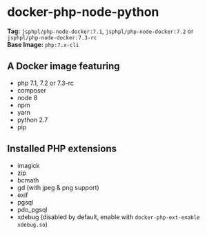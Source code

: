 # docker-php-node-python

**Tag:** `jsphpl/php-node-docker:7.1`, `jsphpl/php-node-docker:7.2` or `jsphpl/php-node-docker:7.3-rc`<br/>
**Base Image:** `php:7.x-cli`

## A Docker image featuring
- php 7.1, 7.2 or 7.3-rc
- composer
- node 8
- npm
- yarn
- python 2.7
- pip

## Installed PHP extensions
- imagick
- zip
- bcmath
- gd (with jpeg & png support)
- exif
- pgsql
- pdo_pgsql
- xdebug (disabled by default, enable with `docker-php-ext-enable xdebug.so`)
